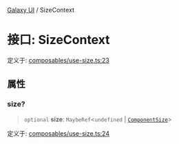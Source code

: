 [Galaxy UI](../index.md) / SizeContext

# 接口: SizeContext

定义于: [composables/use-size.ts:23](https://github.com/zhengxs2018/galaxy-vue/blob/e67881df0290492498b823acdc47b0e998577a46/packages/galaxy-ui/src/composables/use-size.ts#L23)

## 属性

### size?

> `optional` **size**: `MaybeRef`\<`undefined` \| [`ComponentSize`](../type-aliases/ComponentSize.md)\>

定义于: [composables/use-size.ts:24](https://github.com/zhengxs2018/galaxy-vue/blob/e67881df0290492498b823acdc47b0e998577a46/packages/galaxy-ui/src/composables/use-size.ts#L24)
